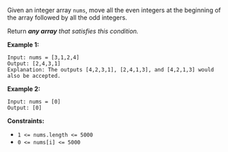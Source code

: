 Given an integer array `nums`, move all the even integers at the beginning of the array followed by all the odd integers.

Return ***any array** that satisfies this condition.*

**Example 1:**
```
Input: nums = [3,1,2,4]
Output: [2,4,3,1]
Explanation: The outputs [4,2,3,1], [2,4,1,3], and [4,2,1,3] would also be accepted.
```
**Example 2:**
```
Input: nums = [0]
Output: [0]
```
**Constraints:**
- `1 <= nums.length <= 5000`
- `0 <= nums[i] <= 5000`